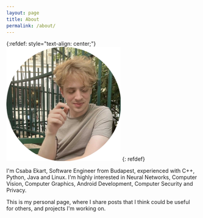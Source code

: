 ```yaml
---
layout: page
title: About
permalink: /about/
---
```

<!-- 
{:refdef: style="text-align: center;"}
![My image Name](/images/sajat_kep.png =300x)
{: refdef}-->
{:refdef: style="text-align: center;"}
<img src="/images/sajat_kep.png" height="300" class="center"/>
{: refdef}

I'm Csaba Ekart, Software Engineer from Budapest, experienced with C++, Python, Java and Linux. I'm highly interested in Neural Networks, Computer Vision, Computer Graphics, Android Development, Computer Security and Privacy.

This is my personal page, where I share posts that I think could be useful for others, and projects I'm working on.

